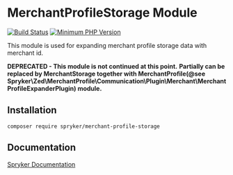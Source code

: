 # MerchantProfileStorage Module
[![Build Status](https://travis-ci.org/spryker/merchant-profile-storage.svg)](https://travis-ci.org/spryker/merchant-profile-storage)
[![Minimum PHP Version](https://img.shields.io/badge/php-%3E%3D%207.2-8892BF.svg)](https://php.net/)

This module is used for expanding merchant profile storage data with merchant id.

**DEPRECATED - This module is not continued at this point.**
**Partially can be replaced by MerchantStorage together with MerchantProfile(@see Spryker\Zed\MerchantProfile\Communication\Plugin\Merchant\MerchantProfileExpanderPlugin) module.**

## Installation

```
composer require spryker/merchant-profile-storage
```

## Documentation

[Spryker Documentation](https://academy.spryker.com/developing_with_spryker/module_guide/modules.html)
